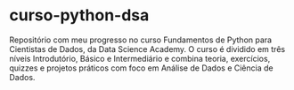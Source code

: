 # curso-python-dsa
Repositório com meu progresso no curso Fundamentos de Python para Cientistas de Dados, da Data Science Academy. O curso é dividido em três níveis Introdutório, Básico e Intermediário e combina teoria, exercícios, quizzes e projetos práticos com foco em Análise de Dados e Ciência de Dados.

